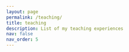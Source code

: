 ```yaml
---
layout: page
permalink: /teaching/
title: teaching
description: List of my teaching experiences
nav: false
nav_order: 5
---
```


